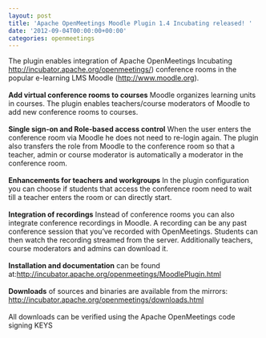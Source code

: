 ```yaml
---
layout: post
title: 'Apache OpenMeetings Moodle Plugin 1.4 Incubating released! '
date: '2012-09-04T00:00:00+00:00'
categories: openmeetings
---
```

The plugin enables integration of Apache OpenMeetings Incubating <a href="http://incubator.apache.org/openmeetings/" target="_BLANK">http://incubator.apache.org/openmeetings/</a>) conference rooms in the popular e-learning LMS Moodle (<a href="http://www.moodle.org" target="_BLANK">http://www.moodle.org</a>).
<br/><br/>
<b>Add virtual conference rooms to courses</b> Moodle organizes learning units in courses. The plugin enables teachers/course moderators of Moodle to add new conference rooms to courses.
<br/><br/>
<b>Single sign-on and Role-based access control</b> When the user enters the conference room via Moodle he does not need to re-login again. The plugin also transfers the role from Moodle to the conference room so that a teacher, admin or course moderator is automatically a moderator in the conference room.
<br/><br/>
<b>Enhancements for teachers and workgroups</b> In the plugin configuration you can choose if students that access the conference room need to wait till a teacher enters the room or can directly start.
<br/><br/>
<b>Integration of recordings</b> Instead of conference rooms you can also integrate conference recordings in Moodle. A recording can be any past conference session that you’ve recorded with OpenMeetings. Students can then watch the recording streamed from the server. Additionally teachers, course moderators and admins can download it.
<br/><br/>
<b>Installation and documentation</b> can be found at:<a href="http://incubator.apache.org/openmeetings/MoodlePlugin.html" target="_BLANK">http://incubator.apache.org/openmeetings/MoodlePlugin.html</a>
<br/><br/>
<b>Downloads</b> of sources and binaries are available from the mirrors:
<a href="http://incubator.apache.org/openmeetings/downloads.html" target="_BLANK">http://incubator.apache.org/openmeetings/downloads.html</a>
<br/><br/>
All downloads can be verified using the Apache OpenMeetings code signing KEYS
